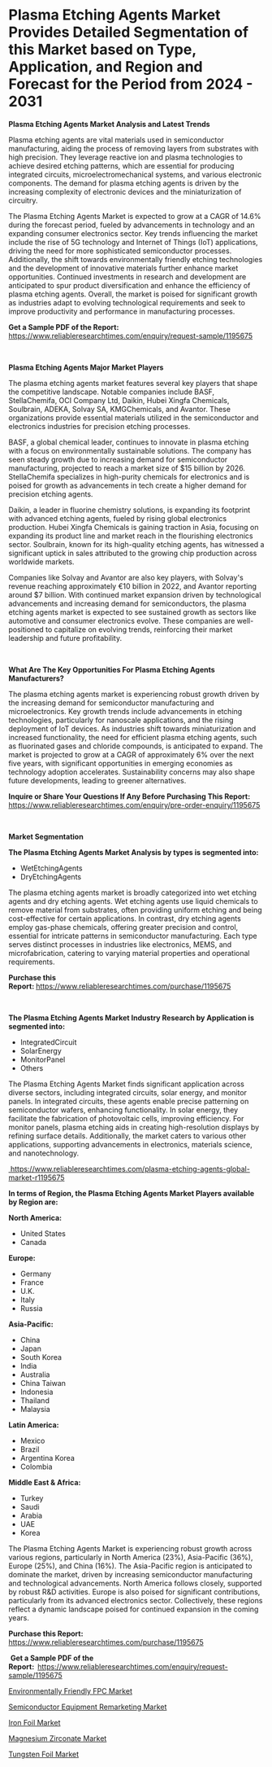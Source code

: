 <p><h1>Plasma Etching Agents Market Provides Detailed Segmentation of this Market based on Type, Application, and Region and Forecast for the Period from 2024 - 2031</h1></p><p><strong>Plasma Etching Agents Market Analysis and Latest Trends</strong></p>
<p><p>Plasma etching agents are vital materials used in semiconductor manufacturing, aiding the process of removing layers from substrates with high precision. They leverage reactive ion and plasma technologies to achieve desired etching patterns, which are essential for producing integrated circuits, microelectromechanical systems, and various electronic components. The demand for plasma etching agents is driven by the increasing complexity of electronic devices and the miniaturization of circuitry.</p><p>The Plasma Etching Agents Market is expected to grow at a CAGR of 14.6% during the forecast period, fueled by advancements in technology and an expanding consumer electronics sector. Key trends influencing the market include the rise of 5G technology and Internet of Things (IoT) applications, driving the need for more sophisticated semiconductor processes. Additionally, the shift towards environmentally friendly etching technologies and the development of innovative materials further enhance market opportunities. Continued investments in research and development are anticipated to spur product diversification and enhance the efficiency of plasma etching agents. Overall, the market is poised for significant growth as industries adapt to evolving technological requirements and seek to improve productivity and performance in manufacturing processes.</p></p>
<p><strong>Get a Sample PDF of the Report:&nbsp;</strong> <a href="https://www.reliableresearchtimes.com/enquiry/request-sample/1195675?utm_campaign=1558&utm_medium=2&utm_source=Github&utm_content=ia&utm_term=06122024&utm_id=plasma-etching-agents">https://www.reliableresearchtimes.com/enquiry/request-sample/1195675</a></p>
<p>&nbsp;</p>
<p><strong>Plasma Etching Agents Major Market Players</strong></p>
<p><p>The plasma etching agents market features several key players that shape the competitive landscape. Notable companies include BASF, StellaChemifa, OCI Company Ltd, Daikin, Hubei Xingfa Chemicals, Soulbrain, ADEKA, Solvay SA, KMGChemicals, and Avantor. These organizations provide essential materials utilized in the semiconductor and electronics industries for precision etching processes.</p><p>BASF, a global chemical leader, continues to innovate in plasma etching with a focus on environmentally sustainable solutions. The company has seen steady growth due to increasing demand for semiconductor manufacturing, projected to reach a market size of $15 billion by 2026. StellaChemifa specializes in high-purity chemicals for electronics and is poised for growth as advancements in tech create a higher demand for precision etching agents. </p><p>Daikin, a leader in fluorine chemistry solutions, is expanding its footprint with advanced etching agents, fueled by rising global electronics production. Hubei Xingfa Chemicals is gaining traction in Asia, focusing on expanding its product line and market reach in the flourishing electronics sector. Soulbrain, known for its high-quality etching agents, has witnessed a significant uptick in sales attributed to the growing chip production across worldwide markets.</p><p>Companies like Solvay and Avantor are also key players, with Solvay's revenue reaching approximately €10 billion in 2022, and Avantor reporting around $7 billion. With continued market expansion driven by technological advancements and increasing demand for semiconductors, the plasma etching agents market is expected to see sustained growth as sectors like automotive and consumer electronics evolve. These companies are well-positioned to capitalize on evolving trends, reinforcing their market leadership and future profitability.</p></p>
<p>&nbsp;</p>
<p><strong>What Are The Key Opportunities For Plasma Etching Agents Manufacturers?</strong></p>
<p><p>The plasma etching agents market is experiencing robust growth driven by the increasing demand for semiconductor manufacturing and microelectronics. Key growth trends include advancements in etching technologies, particularly for nanoscale applications, and the rising deployment of IoT devices. As industries shift towards miniaturization and increased functionality, the need for efficient plasma etching agents, such as fluorinated gases and chloride compounds, is anticipated to expand. The market is projected to grow at a CAGR of approximately 6% over the next five years, with significant opportunities in emerging economies as technology adoption accelerates. Sustainability concerns may also shape future developments, leading to greener alternatives.</p></p>
<p><strong>Inquire or Share Your Questions If Any Before Purchasing This Report:</strong> <a href="https://www.reliableresearchtimes.com/enquiry/pre-order-enquiry/1195675?utm_campaign=1558&utm_medium=2&utm_source=Github&utm_content=ia&utm_term=06122024&utm_id=plasma-etching-agents">https://www.reliableresearchtimes.com/enquiry/pre-order-enquiry/1195675</a></p>
<p>&nbsp;</p>
<p><strong>Market Segmentation</strong></p>
<p><strong>The Plasma Etching Agents Market Analysis by types is segmented into:</strong></p>
<p><ul><li>WetEtchingAgents</li><li>DryEtchingAgents</li></ul></p>
<p><p>The plasma etching agents market is broadly categorized into wet etching agents and dry etching agents. Wet etching agents use liquid chemicals to remove material from substrates, often providing uniform etching and being cost-effective for certain applications. In contrast, dry etching agents employ gas-phase chemicals, offering greater precision and control, essential for intricate patterns in semiconductor manufacturing. Each type serves distinct processes in industries like electronics, MEMS, and microfabrication, catering to varying material properties and operational requirements.</p></p>
<p><strong>Purchase this Report:&nbsp;</strong><a href="https://www.reliableresearchtimes.com/purchase/1195675?utm_campaign=1558&utm_medium=2&utm_source=Github&utm_content=ia&utm_term=06122024&utm_id=plasma-etching-agents">https://www.reliableresearchtimes.com/purchase/1195675</a></p>
<p>&nbsp;</p>
<p><strong>The Plasma Etching Agents Market Industry Research by Application is segmented into:</strong></p>
<p><ul><li>IntegratedCircuit</li><li>SolarEnergy</li><li>MonitorPanel</li><li>Others</li></ul></p>
<p><p>The Plasma Etching Agents Market finds significant application across diverse sectors, including integrated circuits, solar energy, and monitor panels. In integrated circuits, these agents enable precise patterning on semiconductor wafers, enhancing functionality. In solar energy, they facilitate the fabrication of photovoltaic cells, improving efficiency. For monitor panels, plasma etching aids in creating high-resolution displays by refining surface details. Additionally, the market caters to various other applications, supporting advancements in electronics, materials science, and nanotechnology.</p></p>
<p><a href="https://www.reliableresearchtimes.com/plasma-etching-agents-global-market-r1195675?utm_campaign=1558&utm_medium=2&utm_source=Github&utm_content=ia&utm_term=06122024&utm_id=plasma-etching-agents">&nbsp;https://www.reliableresearchtimes.com/plasma-etching-agents-global-market-r1195675</a></p>
<p><strong>In terms of Region, the Plasma Etching Agents Market Players available by Region are:</strong></p>
<p>
    <p> <strong> North America: </strong>
        <ul>
            <li>United States</li>
            <li>Canada</li>
        </ul>
        </p> 
    <p> <strong> Europe: </strong>
        <ul>
            <li>Germany</li>
            <li>France</li>
            <li>U.K.</li>
            <li>Italy</li>
            <li>Russia</li>
        </ul>
        </p> 
    <p> <strong> Asia-Pacific: </strong>
        <ul>
            <li>China</li>
            <li>Japan</li>
            <li>South Korea</li>
            <li>India</li>
            <li>Australia</li>
            <li>China Taiwan</li>
            <li>Indonesia</li>
            <li>Thailand</li>
            <li>Malaysia</li>
        </ul>
        </p> 
    <p> <strong> Latin America: </strong>
        <ul>
            <li>Mexico</li>
            <li>Brazil</li>
            <li>Argentina Korea</li>
            <li>Colombia</li>
        </ul>
        </p> 
    <p> <strong> Middle East & Africa: </strong>
        <ul>
            <li>Turkey</li>
            <li>Saudi</li>
            <li>Arabia</li>
            <li>UAE</li>
            <li>Korea</li>
        </ul>
    </p>
    </p>
<p><p>The Plasma Etching Agents Market is experiencing robust growth across various regions, particularly in North America (23%), Asia-Pacific (36%), Europe (25%), and China (16%). The Asia-Pacific region is anticipated to dominate the market, driven by increasing semiconductor manufacturing and technological advancements. North America follows closely, supported by robust R&D activities. Europe is also poised for significant contributions, particularly from its advanced electronics sector. Collectively, these regions reflect a dynamic landscape poised for continued expansion in the coming years.</p></p>
<p><strong>Purchase this Report: </strong><a href="https://www.reliableresearchtimes.com/purchase/1195675?utm_campaign=1558&utm_medium=2&utm_source=Github&utm_content=ia&utm_term=06122024&utm_id=plasma-etching-agents">https://www.reliableresearchtimes.com/purchase/1195675</a></p>
<p>&nbsp;<strong>Get a Sample PDF of the Report:&nbsp;&nbsp;</strong><a href="https://www.reliableresearchtimes.com/enquiry/request-sample/1195675?utm_campaign=1558&utm_medium=2&utm_source=Github&utm_content=ia&utm_term=06122024&utm_id=plasma-etching-agents">https://www.reliableresearchtimes.com/enquiry/request-sample/1195675</a></p>
<p><strong></strong></p>
<p><p><a href="https://issuu.com/reportprime-2/docs/environmentally-friendly-fpc-market-size-2030.pptx?utm_campaign=1558&utm_medium=2&utm_source=Github&utm_content=ia&utm_term=06122024&utm_id=plasma-etching-agents">Environmentally Friendly FPC Market</a></p><p><a href="https://issuu.com/reportprime-2/docs/semiconductor-equipment-remarketing-market-size-20?utm_campaign=1558&utm_medium=2&utm_source=Github&utm_content=ia&utm_term=06122024&utm_id=plasma-etching-agents">Semiconductor Equipment Remarketing Market</a></p><p><a href="https://www.linkedin.com/pulse/iron-foil-market-analysis-report-2024-2031-cagr-125-essential-bu7tf?utm_campaign=1558&utm_medium=2&utm_source=Github&utm_content=ia&utm_term=06122024&utm_id=plasma-etching-agents">Iron Foil Market</a></p><p><a href="https://www.linkedin.com/pulse/evaluating-profitability-magnesium-zirconate-market-odbvf?utm_campaign=1558&utm_medium=2&utm_source=Github&utm_content=ia&utm_term=06122024&utm_id=plasma-etching-agents">Magnesium Zirconate Market</a></p><p><a href="https://www.linkedin.com/pulse/market-leaders-laggards-global-tungsten-foil-trends-forecast-oaecf?utm_campaign=1558&utm_medium=2&utm_source=Github&utm_content=ia&utm_term=06122024&utm_id=plasma-etching-agents">Tungsten Foil Market</a></p></p>